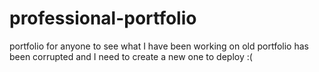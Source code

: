 # professional-portfolio
portfolio for anyone to see what I have been working on
old portfolio has been corrupted and I need to create a new one to deploy :(
